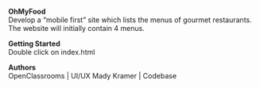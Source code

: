 **OhMyFood** <br/>
Develop a “mobile first” site which lists the menus of gourmet restaurants. The website will initially contain 4 menus.

**Getting Started** <br/>
Double click on index.html

**Authors** <br/>
OpenClassrooms | UI/UX Mady Kramer | Codebase
